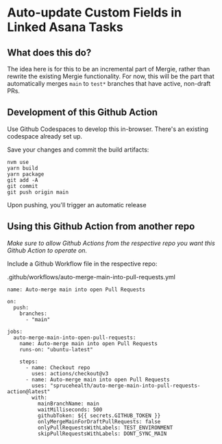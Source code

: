 # Auto-update Custom Fields in Linked Asana Tasks

## What does this do?

The idea here is for this to be an incremental part of Mergie, rather than rewrite the existing Mergie functionality. For now, this will be the part that automatically merges `main` to `test*` branches that have active, non-draft PRs.

## Development of this Github Action

Use Github Codespaces to develop this in-browser. There's an existing codespace already set up.

Save your changes and commit the build artifacts:

```
nvm use
yarn build
yarn package
git add -A
git commit
git push origin main
```

Upon pushing, you'll trigger an automatic release

## Using this Github Action from another repo

_Make sure to allow Github Actions from the respective repo you want this Github Action to operate on._

Include a Github Workflow file in the respective repo:

.github/workflows/auto-merge-main-into-pull-requests.yml

```
name: Auto-merge main into open Pull Requests

on:
  push:
    branches:
      - "main"

jobs:
  auto-merge-main-into-open-pull-requests:
    name: Auto-merge main into open Pull Requests
    runs-on: "ubuntu-latest"

    steps:
      - name: Checkout repo
        uses: actions/checkout@v3
      - name: Auto-merge main into open Pull Requests
        uses: "sprucehealth/auto-merge-main-into-pull-requests-action@latest"
        with:
          mainBranchName: main
          waitMilliseconds: 500
          githubToken: ${{ secrets.GITHUB_TOKEN }}
          onlyMergeMainForDraftPullRequests: false
          onlyPullRequestsWithLabels: TEST_ENVIRONMENT
          skipPullRequestsWithLabels: DONT_SYNC_MAIN

```
